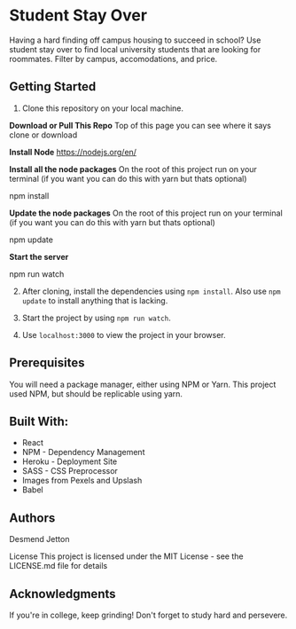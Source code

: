# Student Stay Over

Having a hard finding off campus housing to succeed in school? Use student stay over to find local university students that are looking for roommates. Filter by campus, accomodations, and price.

## Getting Started

1. Clone this repository on your local machine.

**Download or Pull This Repo**
Top of this page you can see where it says clone or download

**Install Node**
https://nodejs.org/en/

**Install all the node packages**
On the root of this project run on your terminal (if you want you can do this with yarn but thats optional)

npm install

**Update the node packages**
On the root of this project run on your terminal (if you want you can do this with yarn but thats optional)

npm update

**Start the server**

npm run watch

2. After cloning, install the dependencies using `npm install`. Also use `npm update` to install anything that is lacking.

3. Start the project by using `npm run watch`.
4. Use `localhost:3000` to view the project in your browser.

## Prerequisites

You will need a package manager, either using NPM or Yarn. This project used NPM, but should be replicable using yarn.

## Built With:

- React
- NPM - Dependency Management
- Heroku - Deployment Site
- SASS - CSS Preprocessor
- Images from Pexels and Upslash
- Babel

## Authors

Desmend Jetton

License
This project is licensed under the MIT License - see the LICENSE.md file for details

## Acknowledgments

If you're in college, keep grinding! Don't forget to study hard and persevere.
